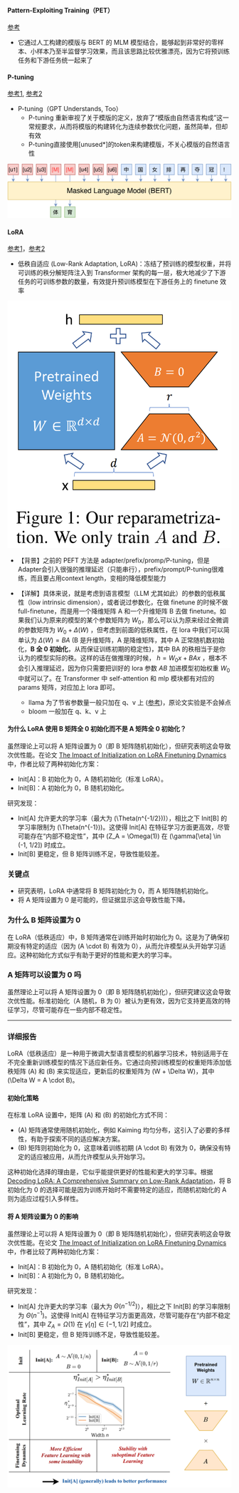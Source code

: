 #### Pattern-Exploiting Training（PET）
[参考](https://mp.weixin.qq.com/s?__biz=MzIwMTc4ODE0Mw%3D%3D&chksm=96ea6fe7a19de6f1be86b965e268df1b9c6320810cf32b6d64ddd3d238bf9088be41fb36adfe&idx=1&mid=2247512167&scene=21&sn=cc7695d92362e3b18a6e8969fb14dc27#wechat_redirect)
- 它通过人工构建的模版与 BERT 的 MLM 模型结合，能够起到非常好的零样本、小样本乃至半监督学习效果，而且该思路比较优雅漂亮，因为它将预训练任务和下游任务统一起来了

#### P-tuning
[参考1](https://arxiv.org/pdf/2103.10385.pdf), [参考2](https://blog.csdn.net/c9Yv2cf9I06K2A9E/article/details/115648821)
- P-tuning（GPT Understands, Too）
  - P-tuning 重新审视了关于模版的定义，放弃了“模版由自然语言构成”这一常规要求，从而将模版的构建转化为连续参数优化问题，虽然简单，但却有效
  - P-tuning直接使用[unused*]的token来构建模版，不关心模版的自然语言性


![ptuning](./images/ptuning.png)


#### LoRA

[参考1](https://zhuanlan.zhihu.com/p/617211910)，[参考2](https://zhuanlan.zhihu.com/p/643560888#:~:text=%E4%BB%BB%E5%8A%A1%E4%B8%AD%E7%9A%84%E6%8C%91%E6%88%98-,7.Lora%E7%9A%84%E5%8E%9F%E7%90%86%E5%92%8C%E5%AD%98%E5%9C%A8%E7%9A%84%E9%97%AE%E9%A2%98%E8%AE%B2%E4%B8%80%E4%B8%8B%EF%BC%9F,-%E5%89%8D%E9%9D%A2%E5%9C%A84)
- 低秩自适应 (Low-Rank Adaptation, LoRA)：冻结了预训练的模型权重，并将可训练的秩分解矩阵注入到 Transformer 架构的每一层，极大地减少了下游任务的可训练参数的数量，有效提升预训练模型在下游任务上的 finetune 效率

![lora](./images/lora.png)



- 【背景】之前的 PEFT 方法是 adapter/prefix/promp/P-tuning，但是Adapter会引入很强的推理延迟（只能串行），prefix/prompt/P-tuning很难练，而且要占用context length，变相的降低模型能力

- 【详解】具体来说，就是考虑到语言模型（LLM 尤其如此）的参数的低秩属性（low intrinsic dimension），或者说过参数化，在做 finetune 的时候不做 full-finetune，而是用一个降维矩阵 A 和一个升维矩阵 B 去做 finetune。如果我们认为原来的模型的某个参数矩阵为 $W_{0}$，那么可以认为原来经过全微调的参数矩阵为 $W_{0} + \Delta(W)$ ，但考虑到前面的低秩属性，在 lora 中我们可以简单认为  $\Delta(W)=BA$  (B 是升维矩阵，A 是降维矩阵，其中 A 正常随机数初始化，**B 全 0 初始化**，从而保证训练初期的稳定性)，其中 BA 的秩相当于是你认为的模型实际的秩。这样的话在做推理的时候， $h=W_{0}x + BAx$ ，根本不会引入推理延迟，因为你只需要把训好的 lora 参数 $AB$ 加进模型初始权重 $W_{0}$ 中就可以了。在 Transformer 中 self-attention 和 mlp 模块都有对应的 params 矩阵，对应加上 lora 即可。
  - llama 为了节省参数量一般只加在 q、v 上 ([参考](https://github.com/tloen/alpaca-lora/blob/main/finetune.py#L44))，原论文实验是不会掉点
  - bloom 一般加在 q、k、v 上


#### 为什么 LoRA 使用 B 矩阵全 0 初始化而不是 A 矩阵全 0 初始化？

虽然理论上可以将 A 矩阵设置为 0（即 B 矩阵随机初始化），但研究表明这会导致次优性能。在论文 [The Impact of Initialization on LoRA Finetuning Dynamics](https://arxiv.org/abs/2406.08447) 中，作者比较了两种初始化方案：
- Init[A]：B 初始化为 0，A 随机初始化（标准 LoRA）。
- Init[B]：A 初始化为 0，B 随机初始化。

研究发现：
- Init[A] 允许更大的学习率（最大为 \(\Theta(n^{-1/2})\)），相比之下 Init[B] 的学习率限制为 \(\Theta(n^{-1})\)。这使得 Init[A] 在特征学习方面更高效，尽管可能存在“内部不稳定性”，其中 \(Z_A = \Omega(1)\) 在 \(\gamma[\eta] \in (-1, 1/2]\) 时成立。
- Init[B] 更稳定，但 B 矩阵训练不足，导致性能较差。





### 关键点
- 研究表明，LoRA 中通常将 B 矩阵初始化为 0，而 A 矩阵随机初始化。
- 将 A 矩阵设置为 0 是可能的，但证据显示这会导致性能下降。

### 为什么 B 矩阵设置为 0
在 LoRA（低秩适应）中，B 矩阵通常在训练开始时初始化为 0。这是为了确保初期没有特定的适应（因为 \(A \cdot B\) 有效为 0），从而允许模型从头开始学习适应。这种初始化方式似乎有助于更好的性能和更大的学习率。

### A 矩阵可以设置为 0 吗
虽然理论上可以将 A 矩阵设置为 0（即 B 矩阵随机初始化），但研究建议这会导致次优性能。标准初始化（A 随机，B 为 0）被认为更有效，因为它支持更高效的特征学习，尽管可能存在一些内部不稳定性。

---

### 详细报告

LoRA（低秩适应）是一种用于微调大型语言模型的机器学习技术，特别适用于在不完全重新训练模型的情况下适应新任务。它通过向预训练模型的权重矩阵添加低秩矩阵 \(A\) 和 \(B\) 来实现适应，更新后的权重矩阵为 \(W + \Delta W\)，其中 \(\Delta W = A \cdot B\)。

#### 初始化策略
在标准 LoRA 设置中，矩阵 \(A\) 和 \(B\) 的初始化方式不同：
- \(A\) 矩阵通常使用随机初始化，例如 Kaiming 均匀分布，这引入了必要的多样性，有助于探索不同的适应解决方案。
- \(B\) 矩阵则初始化为 0，这意味着训练初期 \(A \cdot B\) 有效为 0，确保没有特定的适应被应用，从而允许模型从头开始学习。

这种初始化选择的理由是，它似乎能提供更好的性能和更大的学习率。根据 [Decoding LoRA: A Comprehensive Summary on Low-Rank Adaptation](https://medium.com/@egpivo/decoding-lora-a-comprehensive-summary-on-low-rank-adaptation-af432ab557c2)，将 B 初始化为 0 的选择可能是因为训练开始时不需要特定的适应，而随机初始化的 A 则为适应过程引入多样性。

#### 将 A 矩阵设置为 0 的影响
虽然理论上可以将 A 矩阵设置为 0（即 B 矩阵随机初始化），但研究表明这会导致次优性能。在论文 [The Impact of Initialization on LoRA Finetuning Dynamics](https://arxiv.org/abs/2406.08447) 中，作者比较了两种初始化方案：
- Init[A]：B 初始化为 0，A 随机初始化（标准 LoRA）。
- Init[B]：A 初始化为 0，B 随机初始化。

研究发现：
- Init[A] 允许更大的学习率（最大为 $\Theta(n^{-1/2})$），相比之下 Init[B] 的学习率限制为 $\Theta(n^{-1})$。这使得 Init[A] 在特征学习方面更高效，尽管可能存在“内部不稳定性”，其中 $Z_A = \Omega(1)$ 在 $\gamma[\eta] \in (-1, 1/2]$ 时成立。
- Init[B] 更稳定，但 B 矩阵训练不足，导致性能较差。

![lora init](./images/lora_init.png)
